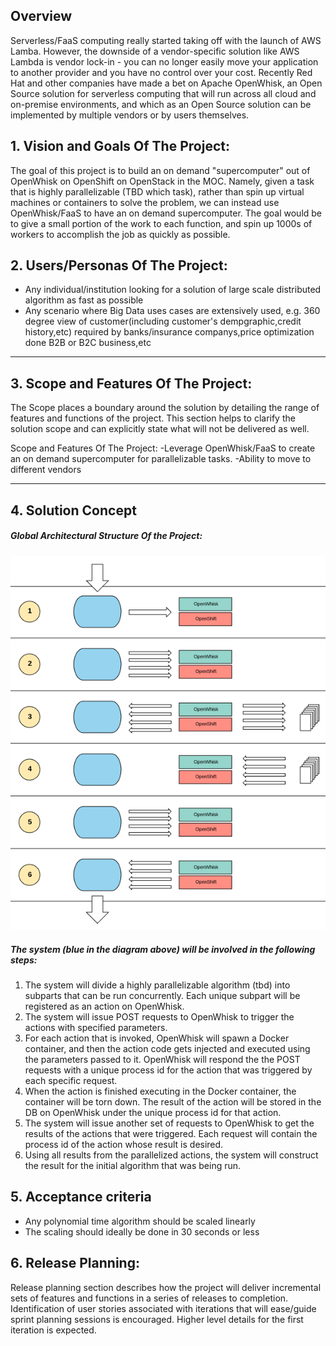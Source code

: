 ## Overview

Serverless/FaaS computing really started taking off with the launch of AWS Lamba.  However, the downside of a vendor-specific solution like AWS Lambda is vendor lock-in - you can no longer easily move your application to another provider and you have no control over your cost. Recently Red Hat and other companies have made a bet on Apache OpenWhisk, an Open Source solution for serverless computing that will run across all cloud and on-premise environments, and which as an Open Source solution can be implemented by multiple vendors or by users themselves.

## 1.   Vision and Goals Of The Project:

The goal of this project is to build an on demand "supercomputer" out of OpenWhisk on OpenShift on OpenStack in the MOC.  Namely, given a task that is highly parallelizable (TBD which task), rather than spin up virtual machines or containers to solve the problem, we can instead use OpenWhisk/FaaS to have an on demand supercomputer.  The goal would be to give a small portion of the work to each function, and spin up 1000s of workers to accomplish the job as quickly as possible.


## 2. Users/Personas Of The Project:

- Any individual/institution looking for a solution of large scale distributed algorithm as fast as possible
- Any scenario where Big Data uses cases are extensively used, e.g. 360 degree view of customer(including customer's dempgraphic,credit    history,etc) required by banks/insurance companys,price optimization done B2B or B2C business,etc

** **

## 3.   Scope and Features Of The Project:

The Scope places a boundary around the solution by detailing the range of features and functions of the project. This section helps to clarify the solution scope and can explicitly state what will not be delivered as well.

Scope and Features Of The Project:
	-Leverage OpenWhisk/FaaS to create an on demand supercomputer for parallelizable tasks.
	-Ability to move to different vendors

** **

## 4. Solution Concept

##### Global Architectural Structure Of the Project:
![](https://github.com/BU-NU-CLOUD-SP18/Serverless-Supercomputing/blob/master/images/SystemArchitecture.png)

##### The system (blue in the diagram above) will be involved in the following steps:
1. The system will divide a highly parallelizable algorithm (tbd) into subparts that can be run concurrently. Each unique subpart will be registered as an action on OpenWhisk.
2. The system will issue POST requests to OpenWhisk to trigger the actions with specified parameters.
3. For each action that is invoked, OpenWhisk will spawn a Docker container, and then the action code gets injected and executed using the parameters passed to it. OpenWhisk will respond the the POST requests with a unique process id for the action that was triggered by each specific request. 
4. When the action is finished executing in the Docker container, the container will be torn down. The result of the action will be stored in the DB on OpenWhisk under the unique process id for that action.
5. The system will issue another set of requests to OpenWhisk to get the results of the actions that were triggered. Each request will contain the process id of the action whose result is desired.
6. Using all results from the parallelized actions, the system will construct the result for the initial algorithm that was being run.

## 5. Acceptance criteria

- Any polynomial time algorithm should be scaled linearly
- The scaling should ideally be done in 30 seconds or less

## 6.  Release Planning:

Release planning section describes how the project will deliver incremental sets of features and functions in a series of releases to completion. Identification of user stories associated with iterations that will ease/guide sprint planning sessions is encouraged. Higher level details for the first iteration is expected.
